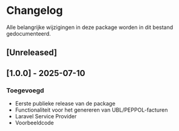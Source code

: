 # Changelog

Alle belangrijke wijzigingen in deze package worden in dit bestand gedocumenteerd.

## [Unreleased]

## [1.0.0] - 2025-07-10
### Toegevoegd
- Eerste publieke release van de package
- Functionaliteit voor het genereren van UBL/PEPPOL-facturen
- Laravel Service Provider
- Voorbeeldcode
